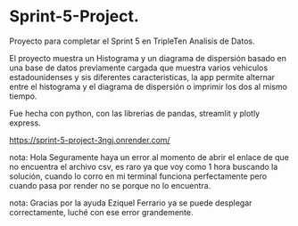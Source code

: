 # Sprint-5-Project.
Proyecto para completar el Sprint 5 en TripleTen Analisis de Datos.

El proyecto muestra un Histograma y un diagrama de dispersión basado en una base de datos previamente cargada que muestra varios vehiculos estadounidenses y sis diferentes caracteristicas, la app permite alternar entre el histograma y el diagrama de dispersión o imprimir los dos al mismo tiempo.

Fue hecha con python, con las librerias de pandas, streamlit y plotly express.

https://sprint-5-project-3ngj.onrender.com/

nota: Hola Seguramente haya un error al momento de abrir el enlace de que no encuentra el archivo csv, es raro ya que voy como 1 hora buscando la solución, cuando lo corro en mi terminal funciona perfectamente pero cuando pasa por render no se porque no lo encuentra. 

nota: Gracias por la ayuda Eziquel Ferrario ya se puede desplegar correctamente, luché con ese error grandemente.
